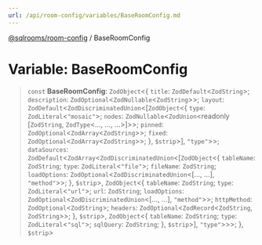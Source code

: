 ```yaml
---
url: /api/room-config/variables/BaseRoomConfig.md
---
```

[@sqlrooms/room-config](../index.md) / BaseRoomConfig

# Variable: BaseRoomConfig

> `const` **BaseRoomConfig**: `ZodObject`<{ `title`: `ZodDefault`<`ZodString`>; `description`: `ZodOptional`<`ZodNullable`<`ZodString`>>; `layout`: `ZodDefault`<`ZodDiscriminatedUnion`<\[`ZodObject`<{ `type`: `ZodLiteral`<`"mosaic"`>; `nodes`: `ZodNullable`<`ZodUnion`\<readonly \[`ZodString`, `ZodType`<..., ..., ...>]>>; `pinned`: `ZodOptional`<`ZodArray`<`ZodString`>>; `fixed`: `ZodOptional`<`ZodArray`<`ZodString`>>; }, `$strip`>], `"type"`>>; `dataSources`: `ZodDefault`<`ZodArray`<`ZodDiscriminatedUnion`<\[`ZodObject`<{ `tableName`: `ZodString`; `type`: `ZodLiteral`<`"file"`>; `fileName`: `ZodString`; `loadOptions`: `ZodOptional`<`ZodDiscriminatedUnion`<\[..., ...], `"method"`>>; }, `$strip`>, `ZodObject`<{ `tableName`: `ZodString`; `type`: `ZodLiteral`<`"url"`>; `url`: `ZodString`; `loadOptions`: `ZodOptional`<`ZodDiscriminatedUnion`<\[..., ...], `"method"`>>; `httpMethod`: `ZodOptional`<`ZodString`>; `headers`: `ZodOptional`<`ZodRecord`<`ZodString`, `ZodString`>>; }, `$strip`>, `ZodObject`<{ `tableName`: `ZodString`; `type`: `ZodLiteral`<`"sql"`>; `sqlQuery`: `ZodString`; }, `$strip`>], `"type"`>>>; }, `$strip`>

